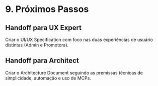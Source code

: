 # 9. Próximos Passos

## Handoff para UX Expert
Criar o UI/UX Specification com foco nas duas experiências de usuário distintas (Admin e Promotora).

## Handoff para Architect
Criar o Architecture Document seguindo as premissas técnicas de simplicidade, automação e uso de MCPs.